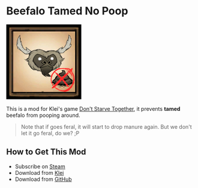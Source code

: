 # Beefalo Tamed No Poop

![mod icon](docs/images/modicon.png)

This is a mod for Klei's game [Don't Starve Together][dst], it prevents **tamed** beefalo from pooping around.

> Note that if goes feral, it will start to drop manure again. But we don't let it go feral, do we? ;P

## How to Get This Mod

- Subscribe on [Steam][steam]
- Download from [Klei][klei]
- Download from [GitHub][github]

[dst]: https://klei.com/games/dont-starve-together "Don't Starve Together | Klei Entertainment"

[steam]: https://steamcommunity.com/sharedfiles/filedetails/?id=1769805475 "Steam Workshop :: Beefalo Tamed No Poop"

[klei]: https://forums.kleientertainment.com/files/file/1948-beefalo-tamed-no-poop/ "Beefalo Tamed No Poop - Game Modifications - Klei Entertainment Forums"

[github]: https://github.com/liolok/BeefaloTamedNoPoop/releases "Releases · liolok/BeefaloTamedNoPoop"
